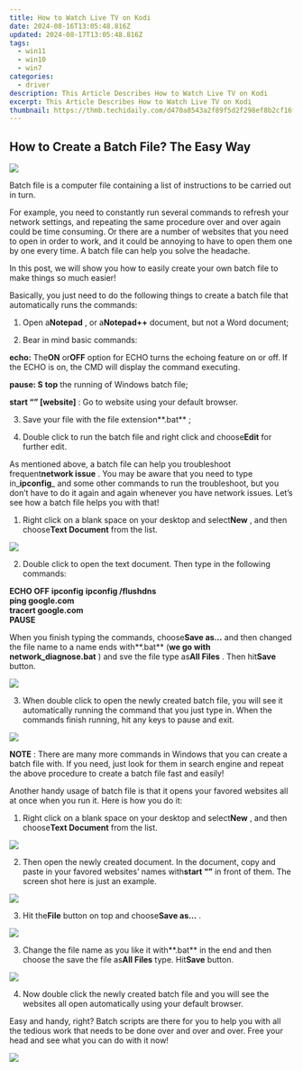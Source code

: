 ```yaml
---
title: How to Watch Live TV on Kodi
date: 2024-08-16T13:05:48.816Z
updated: 2024-08-17T13:05:48.816Z
tags:
  - win11
  - win10
  - win7
categories:
  - driver
description: This Article Describes How to Watch Live TV on Kodi
excerpt: This Article Describes How to Watch Live TV on Kodi
thumbnail: https://thmb.techidaily.com/d470a8543a2f89f5d2f298ef8b2cf16fd1cc9e45357c3c35eb8b5e2445a5ba07.jpg
---
```


## How to Create a Batch File? The Easy Way

![](https://images.drivereasy.com/wp-content/uploads/2017/06/img_5949dc1ab0110.png)

 Batch file is a computer file containing a list of instructions to be carried out in turn.

 For example, you need to constantly run several commands to refresh your network settings, and repeating the same procedure over and over again could be time consuming. Or there are a number of websites that you need to open in order to work, and it could be annoying to have to open them one by one every time. A batch file can help you solve the headache.

 In this post, we will show you how to easily create your own batch file to make things so much easier!

 Basically, you just need to do the following things to create a batch file that automatically runs the commands:

 1) Open a**Notepad** , or a**Notepad++** document, but not a Word document;

 2) Bear in mind basic commands:

**echo:** The**ON** or**OFF** option for ECHO turns the echoing feature on or off. If the ECHO is on, the CMD will display the command executing.

**pause: S** **top** the running of Windows batch file;

**start “” \[website\]** : Go to website using your default browser.

 3) Save your file with the file extension**.bat** ;

 4) Double click to run the batch file and right click and choose**Edit** for further edit.

 As mentioned above, a batch file can help you troubleshoot frequent**network issue** . You may be aware that you need to type in_**ipconfig**_ and some other commands to run the troubleshoot, but you don’t have to do it again and again whenever you have network issues. Let’s see how a batch file helps you with that!

 1) Right click on a blank space on your desktop and select**New** , and then choose**Text Document** from the list.

![](https://images.drivereasy.com/wp-content/uploads/2017/06/img_5949ef6de338b.png)

 2) Double click to open the text document. Then type in the following commands:

**ECHO OFF**
**ipconfig**
**ipconfig /flushdns**  
**ping google.com**  
**tracert google.com**  
**PAUSE**

 When you finish typing the commands, choose**Save as…** and then changed the file name to a name ends with**.bat** (**we go with network\_diagnose.bat** ) and sve the file type as**All Files** . Then hit**Save** button.

![](https://images.drivereasy.com/wp-content/uploads/2017/06/img_5949f6946b1d4.png)

 3) When double click to open the newly created batch file, you will see it automatically running the command that you just type in. When the commands finish running, hit any keys to pause and exit.

![](https://images.drivereasy.com/wp-content/uploads/2017/06/img_5949f5cd929a2.png)

**NOTE** : There are many more commands in Windows that you can create a batch file with. If you need, just look for them in search engine and repeat the above procedure to create a batch file fast and easily!

 Another handy usage of batch file is that it opens your favored websites all at once when you run it. Here is how you do it:

 1) Right click on a blank space on your desktop and select**New** , and then choose**Text Document** from the list.

![](https://images.drivereasy.com/wp-content/uploads/2017/06/img_5949ef6de338b.png)

 2) Then open the newly created document. In the document, copy and paste in your favored websites’ names with**start “”** in front of them. The screen shot here is just an example.

![](https://images.drivereasy.com/wp-content/uploads/2017/06/img_594a0ea570740.png)

 3) Hit the**File** button on top and choose**Save as…** .

![](https://images.drivereasy.com/wp-content/uploads/2017/06/img_594a0ef76ed9a.png)

 3) Change the file name as you like it with**.bat** in the end and then choose the save the file as**All Files** type. Hit**Save** button.

![](https://images.drivereasy.com/wp-content/uploads/2017/06/img_594a0f5e6b405.png)

 4) Now double click the newly created batch file and you will see the websites all open automatically using your default browser.

 Easy and handy, right? Batch scripts are there for you to help you with all the tedious work that needs to be done over and over and over. Free your head and see what you can do with it now!


<ins class="adsbygoogle"
     style="display:block"
     data-ad-format="autorelaxed"
     data-ad-client="ca-pub-7571918770474297"
     data-ad-slot="1223367746"></ins>



<ins class="adsbygoogle"
     style="display:block"
     data-ad-client="ca-pub-7571918770474297"
     data-ad-slot="8358498916"
     data-ad-format="auto"
     data-full-width-responsive="true"></ins>



<!-- affiliate ads begin -->
<a href="https://store.bitdefender.com/affiliate.php?ACCOUNT=BITLATIN&AFFILIATE=108875&PATH=http%3A%2F%2Fwww.bitdefender.com%2Fbusiness%3FAFFILIATE%3D108875%26RESOURCE%3D30%2525%2BOff%2Ball%2BGravityZone%2BProducts"><img src="https://www.bitdefender.com/content/dam/bitdefender/business/campaign/1200X628.png" border="0"></a>
<!-- affiliate ads end -->
